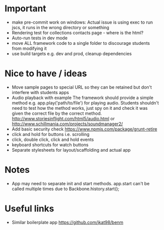 # Important

- make pre-commit work on windows: Actual issue is using exec to run jscs, it runs in the wrong directory or something
- Rendering test for collections contacts page - where is the html?
- Auto-run tests in dev mode
- move ALL framework code to a single folder to discourage students from modifying it
- use build targets e.g. dev and prod, cleanup dependencies

# Nice to have / ideas
- Move sample pages to special URL so they can be retained but don't interfere with students apps
- Audio playback with example
The framework should provide a simple method e.g. app.play('path/to/file') for playing audio.
Students shouldn't need to test how the method works, just spy on it and check it was given the correct file by the correct method.
http://www.storiesinflight.com/html5/audio.html or http://www.schillmania.com/projects/soundmanager2/
- Add basic security check https://www.npmjs.com/package/grunt-retire
- click and hold for buttons i.e. scrolling
- click, double click, click and hold events
- keyboard shortcuts for watch buttons
- Separate stylesheets for layout/scaffolding and actual app

# Notes
- App may need to separate init and start methods. app.start can't be called multiple times due to Backbone.history.start();


# Useful links
- Similar boilerplate app https://github.com/jkat98/benm
